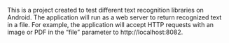 This is a project created to test different text recognition libraries on Android. The application will run as a web server to return recognized text in a file. For example, the application will accept HTTP requests with an image or PDF in the “file” parameter to http://localhost:8082.
